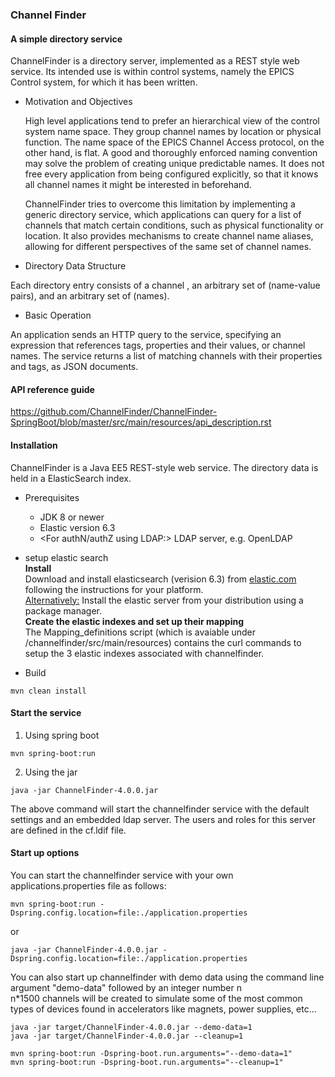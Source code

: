 ### Channel Finder

#### A simple directory service


  ChannelFinder is a directory server, implemented as a REST style web service.
Its intended use is within control systems, namely the EPICS Control system, for which it has been written.

* Motivation and Objectives

  High level applications tend to prefer an hierarchical view of the control system name space.
They group channel names by location or physical function. The name space of the EPICS Channel Access protocol,
on the other hand, is flat. A good and thoroughly enforced naming convention may solve the problem of creating
unique predictable names. It does not free every application from being configured explicitly,
so that it knows all channel names it might be interested in beforehand.

  ChannelFinder tries to overcome this limitation by implementing a generic directory service,
which applications can query for a list of channels that match certain conditions,
such as physical functionality or location. It also provides mechanisms to create channel name aliases,
allowing for different perspectives of the same set of channel names.

* Directory Data Structure

 Each directory entry consists of a channel <name>, an arbitrary set of <properties> (name-value pairs),
and an arbitrary set of <tags> (names).

* Basic Operation

 An application sends an HTTP query to the service, specifying an expression that references tags,
properties and their values, or channel names. The service returns a list of matching channels with their
properties and tags, as JSON documents.


#### API reference guide

https://github.com/ChannelFinder/ChannelFinder-SpringBoot/blob/master/src/main/resources/api_description.rst

#### Installation

ChannelFinder is a Java EE5 REST-style web service. The directory data is held in
a ElasticSearch index.

* Prerequisites

  * JDK 8 or newer
  * Elastic version 6.3
  * <For authN/authZ using LDAP:> LDAP server, e.g. OpenLDAP

* setup elastic search  
  **Install**  
  Download and install elasticsearch (verision 6.3) from [elastic.com](https://www.elastic.co/downloads/past-releases/elasticsearch-6-3-1)  
  following the instructions for your platform.\
  <Alternatively:> Install the elastic server from your distribution using a package manager.  
  **Create the elastic indexes and set up their mapping**  
  The Mapping_definitions script (which is avaiable under /channelfinder/src/main/resources) contains the curl commands to setup the 3 elastic indexes associated with channelfinder. 

* Build 
```
mvn clean install
``` 

#### Start the service  

1. Using spring boot  

```
mvn spring-boot:run
```

2. Using the jar

```
java -jar ChannelFinder-4.0.0.jar
```

The above command will start the channelfinder service with the default settings and an embedded ldap server. The users and roles for this server are defined in the cf.ldif file.

#### Start up options  

You can start the channelfinder service with your own applications.properties file as follows:  

```
mvn spring-boot:run -Dspring.config.location=file:./application.properties
```
or  
```
java -jar ChannelFinder-4.0.0.jar -Dspring.config.location=file:./application.properties
```

You can also start up channelfinder with demo data using the command line argument "demo-data" followed by an integer number n  
n*1500 channels will be created to simulate some of the most common types of devices found in accelerators like magnets, power supplies, etc...  

```
java -jar target/ChannelFinder-4.0.0.jar --demo-data=1
java -jar target/ChannelFinder-4.0.0.jar --cleanup=1
```
  
```
mvn spring-boot:run -Dspring-boot.run.arguments="--demo-data=1"
mvn spring-boot:run -Dspring-boot.run.arguments="--cleanup=1"
```


